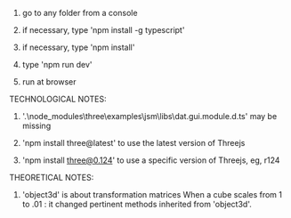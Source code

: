 1. go to any folder from a console

2. if necessary, type 'npm install -g typescript'

3. if necessary, type 'npm install'

3. type 'npm run dev'

4. run at browser

TECHNOLOGICAL NOTES:

1. '.\node_modules\three\examples\jsm\libs\dat.gui.module.d.ts' may be missing

2. 'npm install three@latest' to use the latest version of Threejs

3. 'npm install three@0.124' to use a specific version of Threejs, eg, r124

THEORETICAL NOTES:

1.  'object3d' is about transformation matrices
	When a cube scales from 1 to .01 : it changed pertinent methods inherited from  'object3d'.


